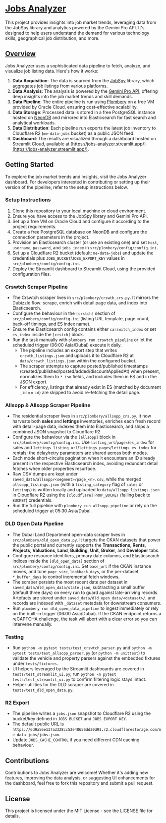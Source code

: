 # [Jobs Analyzer](https://jobs-analyzer.streamlit.app/)

This project provides insights into job market trends, leveraging data from the JobSpy library and analytics powered by the Gemini Pro API. It's designed to help users understand the demand for various technology skills, geographical job distribution, and more.

## [Overview](https://jobs-analyzer.streamlit.app/)

Jobs Analyzer uses a sophisticated data pipeline to fetch, analyze, and visualize job listing data. Here's how it works:

1. **Data Acquisition**: The data is sourced from the [JobSpy](https://github.com/Bunsly/JobSpy) library, which aggregates job listings from various platforms.
2. **Data Analysis**: The analysis is powered by the [Gemini Pro API](https://ai.google.dev/), offering deep insights into the job market trends and skill demands.
3. **Data Pipeline**: The entire pipeline is run using [Plombery](https://lucafaggianelli.github.io/plombery/) on a free VM provided by Oracle Cloud, ensuring cost-effective scalability.
4. **Data Storage**: Processed data is stored in a free PostgreSQL instance hosted on [NeonDB](https://neon.tech/) and mirrored into Elasticsearch for fast search and analytical workloads.
5. **Data Distribution**: Each pipeline run exports the latest job inventory to Cloudflare R2 (`me-data-jobs` bucket) as a public JSON feed.
6. **Dashboard**: The results are visualized through a dashboard hosted on Streamlit Cloud, available at [https://jobs-analyzer.streamlit.app/](https://jobs-analyzer.streamlit.app/).

## Getting Started

To explore the job market trends and insights, visit the Jobs Analyzer dashboard. For developers interested in contributing or setting up their version of the pipeline, refer to the setup instructions below.

### Setup Instructions

1. Clone this repository to your local machine or cloud environment.
2. Ensure you have access to the JobSpy library and Gemini Pro API.
3. Set up a free VM on Oracle Cloud and configure it according to the project requirements.
4. Create a free PostgreSQL database on NeonDB and configure the connection parameters in the project.
5. Provision an Elasticsearch cluster (or use an existing one) and set `host`, `username`, `password`, and `jobs_index` in `src/plombery/config/config.ini`.
6. Set up a Cloudflare R2 bucket (default: `me-data-jobs`) and update the credentials plus `JOBS_BUCKET`/`JOBS_EXPORT_KEY` values in `src/plombery/config/config.ini`.
7. Deploy the Streamlit dashboard to Streamlit Cloud, using the provided configuration files.

### Crswtch Scraper Pipeline

- The Crswtch scraper lives in `src/plombery/crswth_crs.py`. It mirrors the Dubizzle flow: scrape, enrich with detail page data, and index into Elasticsearch.
- Configure the behaviour in the `[crstch]` section of `src/plombery/config/config.ini` (listing URL template, page count, back-off timings, and ES index name).
- Ensure the Elasticsearch config contains either `carswitch_index` or set `es_index` inside the `[crstch]` block.
- Run the task manually with `plombery run crswtch_pipeline` or let the scheduled trigger (06:00 Asia/Dubai) execute it daily.
  - The pipeline includes an export step that writes `crswth_listings.json` and uploads it to Cloudflare R2 at `data/crswth_listings.json` within the configured bucket.
  - The scraper attempts to capture posted/published timestamps (created/published/posted/added/discountAppliedAt) when present, normalizes them to `*_iso` fields, and includes them in ES and in the JSON export.
  - For efficiency, listings that already exist in ES (matched by document `_id` == `id`) are skipped to avoid re-fetching the detail page.

### Allsopp & Allsopp Scraper Pipeline

- The residential scraper lives in `src/plombery/allsopp_crs.py`. It now harvests both **sales** and **lettings** inventories, enriches each fresh record with detail-page data, indexes them into Elasticsearch, and ships a combined JSON snapshot to Cloudflare R2.
- Configure the behaviour via the `[allsopp]` block in `src/plombery/config/config.ini`. Use `listing_url`/`pages`/`es_index` for sales and `lettings_listing_url`/`lettings_pages`/`lettings_es_index` for rentals; the delay/retry parameters are shared across both modes.
- Each mode short-circuits pagination when it encounters an ID already present in the respective Elasticsearch index, avoiding redundant detail fetches when older properties resurface.
- Raw CSV dumps are kept under `saved_data/allsopp/<segment>/page_<n>.csv`, while the merged `allsopp_listings.json` (with a `listing_category` flag of `sales` or `lettings`) is written locally and uploaded to `data/allsopp_listings.json` in Cloudflare R2 using the `[cloudflare]` `PROP_BUCKET` (falling back to `BUCKET`) credentials.
- Run the full pipeline with `plombery run allsopp_pipeline` or rely on the scheduled trigger at 05:30 Asia/Dubai.

### DLD Open Data Pipeline

- The Dubai Land Department open-data scraper lives in `src/plombery/dld_open_data.py`. It targets the CKAN datasets that power the public portal and currently supports the **Transactions**, **Rents**, **Projects**, **Valuations**, **Land**, **Building**, **Unit**, **Broker**, and **Developer** tabs.
- Configure resource identifiers, primary date columns, and Elasticsearch indices inside the `[dld_open_data]` section of `src/plombery/config/config.ini`. Set `base_url` if the CKAN instance moves, and tune `page_size`, `lookback_days`, or the per-dataset `*_buffer_days` to control incremental fetch windows.
- The scraper persists the most recent date per dataset in `saved_data/dld_open_data/state.json`, subtracting a small buffer (default three days) on every run to guard against late-arriving records. Artefacts are stored under `saved_data/dld_open_data/<dataset>/`, and records are indexed with `_dataset` metadata for downstream consumers.
- Run `plombery run dld_open_data_pipeline` to ingest immediately or rely on the built-in trigger (06:00 Asia/Dubai). If the CKAN endpoint returns a reCAPTCHA challenge, the task will abort with a clear error so you can intervene manually.

### Testing

- Run `python -m pytest tests/test_crswtch_parser.py` and `python -m pytest tests/test_allsopp_parser.py` (or `python -m unittest`) to validate the vehicle and property parsers against the embedded fixtures under `tests/fixtures`.
- UI helpers leveraged by the Streamlit dashboards are covered in `tests/test_streamlit_ui.py`; run `python -m pytest tests/test_streamlit_ui.py` to confirm filtering logic stays intact.
- Helper utilities for the DLD scraper are covered in `tests/test_dld_open_data.py`.

### R2 Export

- The pipeline writes a `jobs.json` snapshot to Cloudflare R2 using the bucket/key defined in `JOBS_BUCKET` and `JOBS_EXPORT_KEY`.
- The default public URL is `https://6d9a56e137a3328cc52e48656dd30d91.r2.cloudflarestorage.com/me-data-jobs/jobs.json`.
- Update `JOBS_CACHE_CONTROL` if you need different CDN caching behaviour.

## Contributions

Contributions to Jobs Analyzer are welcome! Whether it's adding new features, improving the data analysis, or suggesting UI enhancements for the dashboard, feel free to fork this repository and submit a pull request.

## License

This project is licensed under the MIT License - see the LICENSE file for details.

